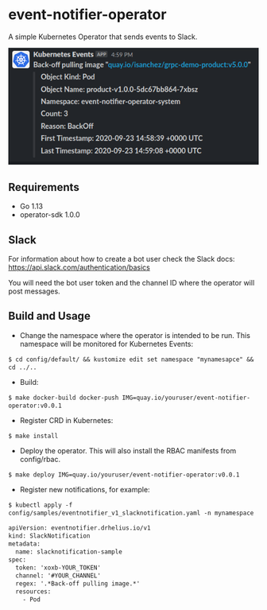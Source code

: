 # event-notifier-operator

A simple Kubernetes Operator that sends events to Slack.

<p align="center">
  <img src="images/slack.png" alt="Slack notifications"/>
</p>

## Requirements

 - Go 1.13
 - operator-sdk 1.0.0
 
## Slack

For information about how to create a bot user check the Slack docs: https://api.slack.com/authentication/basics

You will need the bot user token and the channel ID where the operator will post messages.

## Build and Usage

- Change the namespace where the operator is intended to be run. This namespace will be monitored for Kubernetes Events:

```shell
$ cd config/default/ && kustomize edit set namespace "mynamesapce" && cd ../..
```

- Build:

```
$ make docker-build docker-push IMG=quay.io/youruser/event-notifier-operator:v0.0.1
```

- Register CRD in Kubernetes:

```
$ make install
```

- Deploy the operator. This will also install the RBAC manifests from config/rbac.

```
$ make deploy IMG=quay.io/youruser/event-notifier-operator:v0.0.1
```

- Register new notifications, for example:

```
$ kubectl apply -f config/samples/eventnotifier_v1_slacknotification.yaml -n mynamespace
```

```
apiVersion: eventnotifier.drhelius.io/v1
kind: SlackNotification
metadata:
  name: slacknotification-sample
spec:
  token: 'xoxb-YOUR_TOKEN'
  channel: '#YOUR_CHANNEL'
  regex: '.*Back-off pulling image.*'
  resources:
    - Pod
```
